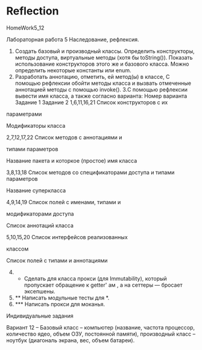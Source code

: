 # Reflection
HomeWork5_12

Лабораторная работа 5
Наследование, рефлексия.

1. Создать базовый и производный классы. Определить конструкторы, методы доступа,
виртуальные методы (хотя бы toString()). Показать использование конструкторов этого же и
базового класса. Можно определить некоторые константы или enum.
2. Разработать аннотацию, отметить, ей метод(ы) в классе, С помощью рефлексии обойти
методы класса и вызвать отмеченные аннотацией методы с помощью invoke().
3.С помощью рефлексии вывести имя класса, а также согласно варианта:
Номер варианта Задание 1 Задание 2
1,6,11,16,21 Список конструкторов с их

параметрами

Модификаторы класса

2,7,12,17,22 Список методов с аннотациями и

типами параметров

Название пакета и которкое
(простое) имя класса

3,8,13,18 Список методов со спецификаторами
доступа и типами параметров

Название суперкласса

4,9,14,19 Список полей с именами, типами и

модификаторами доступа

Список аннотаций класса

5,10,15,20 Список интерфейсов реализованных

классом

Список полей с типами и
аннотациями

4) * Сделать для класса прокси (для Immutability), который пропускает обращение к
getter&#39; ам , а на сеттеры — бросает эксепшены.
5) ** Написать модульные тесты для *.
6) *** Написать прокси для моканья.

Индивидуальные задания

Вариант 12 – Базовый класс – компьютер (название, частота процессор, количество
ядео, объем ОЗУ, постоянной памяти), производный класс – ноутбук (диагональ экрана, вес,
объем батареи).
